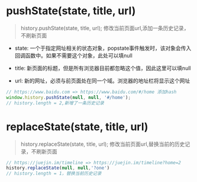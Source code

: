 # pushState(state, title, url)

> history.pushState(state, title, url); 修改当前页面url,添加一条历史记录，不刷新页面

+ state: 一个于指定网址相关的状态对象，popstate事件触发时，该对象会传入回调函数中。如果不需要这个对象，此处可以填null

+ title: 新页面的标题，但是所有浏览器目前都忽略这个值，因此这里可以填null

+ url: 新的网址，必须与前页面处在同一个域。浏览器的地址栏将显示这个网址

```js
// https://www.baidu.com => https://www.baidu.com/#/home 添加hash
window.history.pushState(null, null, '#/home');
// history.length = 2,新增了一条历史记录
```

# replaceState(state, title, url)

> history.replaceState(state, title, url); 修改当前页面url,替换当前的历史记录，不刷新页面

```js
// https://juejin.im/timeline => https://juejin.im/timeline?home=2
history.replaceState(null, null,'?one')
// history.length = 1，替换当前历史记录
```